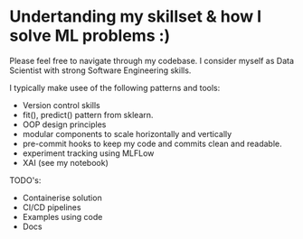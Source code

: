 # Undertanding my skillset & how I solve ML problems :) 

Please feel free to navigate through my codebase. I consider myself as Data Scientist with strong Software Engineering skills. 

I typically make usee of the following patterns and tools: 
- Version control skills
- fit(), predict() pattern from sklearn.
- OOP design principles
- modular components to scale horizontally and vertically
- pre-commit hooks to keep my code and commits clean and readable.
- experiment tracking using MLFLow
- XAI (see my notebook)

TODO's: 
- Containerise solution
- CI/CD pipelines
- Examples using code
- Docs 
